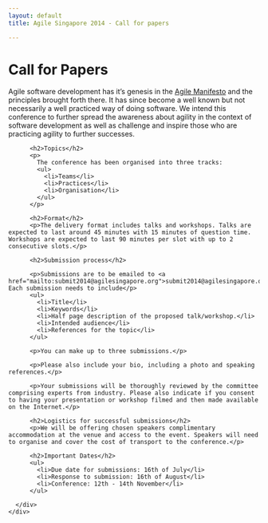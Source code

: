 ```yaml
---
layout: default
title: Agile Singapore 2014 - Call for papers

---
```


<div class="papers">
  <div class="container text-center">
    <h1 class="page-header">Call for Papers</h1>
    <div class="row">
      <div class="col-md-1">
      </div>
      <div class="col-md-10 text-left">
          <p>Agile software development has it’s genesis in the <a href="http://agilemanifesto.org" target="_blank">Agile Manifesto</a> and the principles brought forth there. It has since become a well known but not necessarily a well practiced way of doing software. We intend this conference to further spread the awareness about agility in the context of software development as well as challenge and inspire those who are practicing agility to further successes.</p>

          <h2>Topics</h2>
          <p>
            The conference has been organised into three tracks:
            <ul>
              <li>Teams</li>
              <li>Practices</li>
              <li>Organisation</li>
            </ul>
          </p>
        
          <h2>Format</h2>
          <p>The delivery format includes talks and workshops. Talks are expected to last around 45 minutes with 15 minutes of question time. Workshops are expected to last 90 minutes per slot with up to 2 consecutive slots.</p>
        
          <h2>Submission process</h2>
          
          <p>Submissions are to be emailed to <a href="mailto:submit2014@agilesingapore.org">submit2014@agilesingapore.org</a>. Each submission needs to include</p>
          <ul>
            <li>Title</li>
            <li>Keywords</li>
            <li>Half page description of the proposed talk/workshop.</li>
            <li>Intended audience</li>
            <li>References for the topic</li>
          </ul>
          
          <p>You can make up to three submissions.</p>

          <p>Please also include your bio, including a photo and speaking references.</p>

          <p>Your submissions will be thoroughly reviewed by the committee comprising experts from industry. Please also indicate if you consent to having your presentation or workshop filmed and then made available on the Internet.</p>

          <h2>Logistics for successful submissions</h2>
          <p>We will be offering chosen speakers complimentary accommodation at the venue and access to the event. Speakers will need to organise and cover the cost of transport to the conference.</p>

          <h2>Important Dates</h2>
          <ul>
            <li>Due date for submissions: 16th of July</li>
            <li>Response to submission: 16th of August</li>
            <li>Conference: 12th - 14th November</li>
          </ul>

      </div>
    </div>
  </div>
</div>